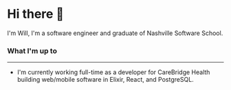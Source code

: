 <h1>
    Hi there 👋
</h1>

<p>
    I'm Will, I'm a software engineer and graduate of Nashville Software School.
</p>

### What I'm up to
---

 - I'm currently working full-time as a developer for CareBridge Health building web/mobile software in Elixir, React, and PostgreSQL.

<!--
**wilkinson4/wilkinson4** is a ✨ _special_ ✨ repository because its `README.md` (this file) appears on your GitHub profile.

Here are some ideas to get you started:

- 🔭 I’m currently working on ...
- 🌱 I’m currently learning ...
- 👯 I’m looking to collaborate on ...
- 🤔 I’m looking for help with ...
- 💬 Ask me about ...
- 📫 How to reach me: ...
- 😄 Pronouns: ...
- ⚡ Fun fact: ...
-->
